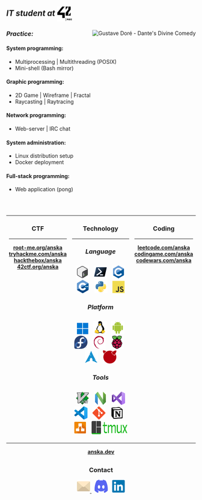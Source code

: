 <h2><em><strong>IT student at <img align="center"src="asset/42/42paris.svg" width="40" height="40" ></em></strong></h2>
<div>
  <img align="right" src="asset/gustavedore.gif" title="Gustave Doré - Dante's Divine Comedy" alt="Gustave Doré - Dante's Divine Comedy">
  <div>
    <h3 align="left"><em><strong>Practice:</em></strong></h3>
    <h4><strong>System programming:</strong></h4>
    <ul>
      <li>Multiprocessing | Multithreading (POSIX)</li>
      <li>Mini-shell (Bash mirror)</li>
    </ul>
    <h4><strong>Graphic programming:</strong></h4>
    <ul>
      <li>2D Game | Wireframe | Fractal</li>
      <li>Raycasting | Raytracing</li>
    </ul>
    <h4><strong>Network programming:</strong></h4>
    <ul>
      <li>Web-server | IRC chat</li>
    </ul>
    <h4><strong>System administration:</strong></h4>
    <ul>
      <li>Linux distribution setup</li>
      <li>Docker deployment</li>
    </ul>
    <h4><strong>Full-stack programming:</strong></h4>
    <ul>
      <li>Web application (pong)</li>
    </ul>
  </div>
</div>
<h2></h2>
<div>
  <br>
  <div align="center">
    <table width="100%">
      <td align="center" valign="top">
        <h3><strong>CTF</strong></h3>
        <hr>
        <a href="https://www.root-me.org/anska"><strong>root-me.org/anska</strong></a>
        <br>
        <a href="https://tryhackme.com/p/anska"><strong>tryhackme.com/anska</strong></a>
        <br>
        <a href="https://app.hackthebox.com/users/2283278"><strong>hackthebox/anska</strong></a>
        <br>
        <a href="https://www.42ctf.org/en/accounts/profile/anska?"><strong>42ctf.org/anska</strong></a>
        <br>
      </td>
      <td align="center" valign="top">
        <h3><strong>Technology</strong</h3>
        <hr>
        <h5><strong>Language</strong></h5>
        &nbsp;
        <img src="asset/language/icons8-bash.svg" title="Bash" alt="Bash" height="35">
        &nbsp;
        <img src="asset/language/powershell-original.svg" title="Powershell" alt="Powershell" height="35">
        &nbsp;
        <img src="asset/language/c-original.svg" title="C" alt="C" height="35">
        &nbsp;
        <img src="asset/language/cplusplus-original.svg" title="C++" alt="C++" height="35">
        &nbsp;
        <img src="asset/language/python-original.svg" title="Python" alt="Python" height="35">
        &nbsp;
        <img src="asset/language/javascript-original.svg" title="Javascript" alt="Javascript" height="33">
        <h5><strong>Platform</strong></h5>
        &nbsp;
        <img src="asset/platform/windows11-original.svg" title="Windows" alt="Windows" height="30">
        &nbsp;
        <img src="asset/platform/linux-original.svg" title="Linux" alt="Linux" height="35">
        &nbsp;
        <img src="asset/platform/android-original.svg" title="Android" alt="Android" height="35">
        &nbsp;
        <img src="asset/distro/fedora-original.svg" title="Fedora" alt="Fedora" height="35">
        &nbsp;
        <img src="asset/distro/debian-original.svg" title="Debian" alt="Debian" height="35">
        &nbsp;
        <img src="asset/distro/raspberrypi-original.svg" title="Raspbian" alt="Raspbian" height="35">
        &nbsp;
        <img src="asset/distro/archlinux-original.svg" title="Arch" alt="Arch" height="35">
        &nbsp;
        <img src="asset/distro/freebsd-logo.png" title="FreeBSD" alt="FreeBSD" height="35">
        <h5><strong>Tools</strong></h5>
        &nbsp;
        <img src="asset/editor/vim-original.svg" title="Vim" alt="Vim" height="35">
        &nbsp;
        <img src="asset/editor/neovim-original.svg" title="Neovim" alt="Neovim" height="35">
        &nbsp;
        <img src="asset/editor/visualstudio-original.svg" title="VisualStudio" alt="VisualStudio" height="35">
        &nbsp;
        <img src="asset/editor/vscode-original.svg" title="Vscode" alt="Vscode" height="35">
        &nbsp;
        <img src="asset/workflow/git-original.svg" title="Git" alt="Git" height="35">
        &nbsp;
        <img src="asset/workflow/notion-original.svg" title="Notion" alt="Notion" height="35">
        &nbsp;
        <img src="asset/workflow/drawio-svgrepo-com.svg" title="Drawio" alt="Drawio" height="35">
        &nbsp;
        <img src="asset/workflow/tmux-logo.svg" title="Tmux" alt="Tmux" width="95" height="35">
      </td>
      <td align="center" valign="top">
        <h3><strong>Coding</strong></h3>
        <hr>
        <a href="https://leetcode.com/u/anska_/"><strong>leetcode.com/anska</strong></a>
        <br>
        <a href="https://www.codingame.com/profile/6160140ea161f06ea18df960622d480e6694884"><strong>codingame.com/anska</strong></a>
        <br>
        <a href="https://www.codewars.com/users/anska"><strong>codewars.com/anska</strong></a>
        <br>
      </td>
    </table>
  </div>
</div>
<div align="center">
  <a href="https://anska.dev"><strong>anska.dev</strong></a>
</div>
<h2></h2>
<div align="center">
  <h3><strong>Contact</strong></h3>
  <a href="mailto:algadea@student.42.fr" target="_blank">
    <img src="asset/contact/email-svgrepo-com.svg" title="algadea@student.42.fr" alt="algadea@student.42.fr" width="35" height="35">
  </a>
  &nbsp;
  <img src="asset/contact/discord-mark-blue.svg" title="anska_" alt="Discord: anska_" width="35" height="35">
  &nbsp;
  <a href="https://www.linkedin.com/in/alexandre-gadea/">
    <img src="asset/contact/linkedin-original.svg" title="https://www.linkedin.com/in/alexandre-gadea/" alt="LinkedIn: https://www.linkedin.com/in/alexandre-gadea/"  width="35" height="35">
  </a>
</div>